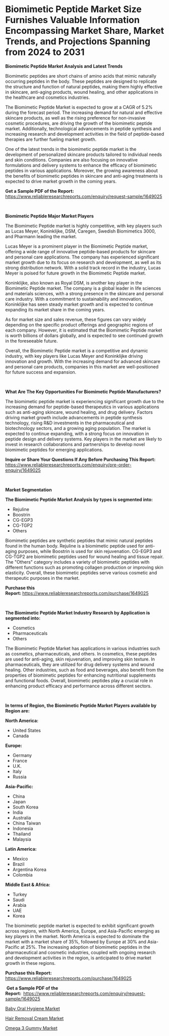 <p><h1>Biomimetic Peptide Market Size Furnishes Valuable Information Encompassing Market Share, Market Trends, and Projections Spanning from 2024 to 2031</h1></p><p><strong>Biomimetic Peptide Market Analysis and Latest Trends</strong></p>
<p><p>Biomimetic peptides are short chains of amino acids that mimic naturally occurring peptides in the body. These peptides are designed to replicate the structure and function of natural peptides, making them highly effective in skincare, anti-aging products, wound healing, and other applications in the healthcare and cosmetics industries.</p><p>The Biomimetic Peptide Market is expected to grow at a CAGR of 5.2% during the forecast period. The increasing demand for natural and effective skincare products, as well as the rising preference for non-invasive cosmetic procedures, are driving the growth of the biomimetic peptide market. Additionally, technological advancements in peptide synthesis and increasing research and development activities in the field of peptide-based therapies are further fueling market growth.</p><p>One of the latest trends in the biomimetic peptide market is the development of personalized skincare products tailored to individual needs and skin conditions. Companies are also focusing on innovative formulations and delivery systems to enhance the efficacy of biomimetic peptides in various applications. Moreover, the growing awareness about the benefits of biomimetic peptides in skincare and anti-aging treatments is expected to drive market growth in the coming years.</p></p>
<p><strong>Get a Sample PDF of the Report:&nbsp;</strong> <a href="https://www.reliableresearchreports.com/enquiry/request-sample/1649025">https://www.reliableresearchreports.com/enquiry/request-sample/1649025</a></p>
<p>&nbsp;</p>
<p><strong>Biomimetic Peptide Major Market Players</strong></p>
<p><p>The Biomimetic Peptide market is highly competitive, with key players such as Lucas Meyer, Koninklijke, DSM, Caregen, Swedish Biomimetics 3000, and Pharmann leading the market. </p><p>Lucas Meyer is a prominent player in the Biomimetic Peptide market, offering a wide range of innovative peptide-based products for skincare and personal care applications. The company has experienced significant market growth due to its focus on research and development, as well as its strong distribution network. With a solid track record in the industry, Lucas Meyer is poised for future growth in the Biomimetic Peptide market.</p><p>Koninklijke, also known as Royal DSM, is another key player in the Biomimetic Peptide market. The company is a global leader in life sciences and materials sciences, with a strong presence in the skincare and personal care industry. With a commitment to sustainability and innovation, Koninklijke has seen steady market growth and is expected to continue expanding its market share in the coming years.</p><p>As for market size and sales revenue, these figures can vary widely depending on the specific product offerings and geographic regions of each company. However, it is estimated that the Biomimetic Peptide market is worth billions of dollars globally, and is expected to see continued growth in the foreseeable future.</p><p>Overall, the Biomimetic Peptide market is a competitive and dynamic industry, with key players like Lucas Meyer and Koninklijke driving innovation and growth. With the increasing demand for advanced skincare and personal care products, companies in this market are well-positioned for future success and expansion.</p></p>
<p>&nbsp;</p>
<p><strong>What Are The Key Opportunities For Biomimetic Peptide Manufacturers?</strong></p>
<p><p>The biomimetic peptide market is experiencing significant growth due to the increasing demand for peptide-based therapeutics in various applications such as anti-aging skincare, wound healing, and drug delivery. Factors driving market growth include advancements in peptide synthesis technology, rising R&D investments in the pharmaceutical and biotechnology sectors, and a growing aging population. The market is expected to continue expanding, with a strong focus on innovation in peptide design and delivery systems. Key players in the market are likely to invest in research collaborations and partnerships to develop novel biomimetic peptides for emerging applications.</p></p>
<p><strong>Inquire or Share Your Questions If Any Before Purchasing This Report:</strong> <a href="https://www.reliableresearchreports.com/enquiry/pre-order-enquiry/1649025">https://www.reliableresearchreports.com/enquiry/pre-order-enquiry/1649025</a></p>
<p>&nbsp;</p>
<p><strong>Market Segmentation</strong></p>
<p><strong>The Biomimetic Peptide Market Analysis by types is segmented into:</strong></p>
<p><ul><li>Rejuline</li><li>Boostrin</li><li>CG-EGP3</li><li>CG-TGP2</li><li>Others</li></ul></p>
<p><p>Biomimetic peptides are synthetic peptides that mimic natural peptides found in the human body. Rejuline is a biomimetic peptide used for anti-aging purposes, while Boostrin is used for skin rejuvenation. CG-EGP3 and CG-TGP2 are biomimetic peptides used for wound healing and tissue repair. The "Others" category includes a variety of biomimetic peptides with different functions such as promoting collagen production or improving skin elasticity. Overall, these biomimetic peptides serve various cosmetic and therapeutic purposes in the market.</p></p>
<p><strong>Purchase this Report:&nbsp;</strong><a href="https://www.reliableresearchreports.com/purchase/1649025">https://www.reliableresearchreports.com/purchase/1649025</a></p>
<p>&nbsp;</p>
<p><strong>The Biomimetic Peptide Market Industry Research by Application is segmented into:</strong></p>
<p><ul><li>Cosmetics</li><li>Pharmaceuticals</li><li>Others</li></ul></p>
<p><p>The Biomimetic Peptide Market has applications in various industries such as cosmetics, pharmaceuticals, and others. In cosmetics, these peptides are used for anti-aging, skin rejuvenation, and improving skin texture. In pharmaceuticals, they are utilized for drug delivery systems and wound healing. Other industries, such as food and beverages, also benefit from the properties of biomimetic peptides for enhancing nutritional supplements and functional foods. Overall, biomimetic peptides play a crucial role in enhancing product efficacy and performance across different sectors.</p></p>
<p>&nbsp;</p>
<p><strong>In terms of Region, the Biomimetic Peptide Market Players available by Region are:</strong></p>
<p>
    <p> <strong> North America: </strong>
        <ul>
            <li>United States</li>
            <li>Canada</li>
        </ul>
        </p> 
    <p> <strong> Europe: </strong>
        <ul>
            <li>Germany</li>
            <li>France</li>
            <li>U.K.</li>
            <li>Italy</li>
            <li>Russia</li>
        </ul>
        </p> 
    <p> <strong> Asia-Pacific: </strong>
        <ul>
            <li>China</li>
            <li>Japan</li>
            <li>South Korea</li>
            <li>India</li>
            <li>Australia</li>
            <li>China Taiwan</li>
            <li>Indonesia</li>
            <li>Thailand</li>
            <li>Malaysia</li>
        </ul>
        </p> 
    <p> <strong> Latin America: </strong>
        <ul>
            <li>Mexico</li>
            <li>Brazil</li>
            <li>Argentina Korea</li>
            <li>Colombia</li>
        </ul>
        </p> 
    <p> <strong> Middle East & Africa: </strong>
        <ul>
            <li>Turkey</li>
            <li>Saudi</li>
            <li>Arabia</li>
            <li>UAE</li>
            <li>Korea</li>
        </ul>
    </p>
    </p>
<p><p>The biomimetic peptide market is expected to exhibit significant growth across regions, with North America, Europe, and Asia-Pacific emerging as key players in the market. North America is expected to dominate the market with a market share of 35%, followed by Europe at 30% and Asia-Pacific at 25%. The increasing adoption of biomimetic peptides in the pharmaceutical and cosmetic industries, coupled with ongoing research and development activities in the region, is anticipated to drive market growth in these regions.</p></p>
<p><strong>Purchase this Report: </strong><a href="https://www.reliableresearchreports.com/purchase/1649025">https://www.reliableresearchreports.com/purchase/1649025</a></p>
<p>&nbsp;<strong>Get a Sample PDF of the Report:&nbsp;&nbsp;</strong><a href="https://www.reliableresearchreports.com/enquiry/request-sample/1649025">https://www.reliableresearchreports.com/enquiry/request-sample/1649025</a></p>
<p><strong></strong></p>
<p><p><a href="https://view.publitas.com/reportprime-1/baby-oral-hygiene-market-offer-valuable-insights-into-market-size-market-share-market-trends-and-projections-spanning-from-2023-to-2030/">Baby Oral Hygiene Market</a></p><p><a href="https://view.publitas.com/reportprime-1/hair-removal-cream-market-growth-market-trends-covid-19-impact-and-forecasts-for-period-from-2023-2030/">Hair Removal Cream Market</a></p><p><a href="https://view.publitas.com/reportprime-1/omega-3-gummy-market-insights-market-players-and-forecast-till-2030/">Omega 3 Gummy Market</a></p></p>